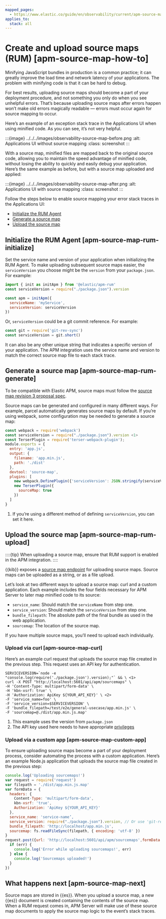 ```yaml
---
mapped_pages:
  - https://www.elastic.co/guide/en/observability/current/apm-source-map-how-to.html
applies_to:
  stack: all
---
```


# Create and upload source maps (RUM) [apm-source-map-how-to]

Minifying JavaScript bundles in production is a common practice; it can greatly improve the load time and network latency of your applications. The problem with minifying code is that it can be hard to debug.

For best results, uploading source maps should become a part of your deployment procedure, and not something you only do when you see unhelpful errors. That’s because uploading source maps after errors happen won’t make old errors magically readable — errors must occur again for source mapping to occur.

Here’s an example of an exception stack trace in the Applications UI when using minified code. As you can see, it’s not very helpful.

:::{image} ../../../images/observability-source-map-before.png
:alt: Applications UI without source mapping
:class: screenshot
:::

With a source map, minified files are mapped back to the original source code, allowing you to maintain the speed advantage of minified code, without losing the ability to quickly and easily debug your application. Here’s the same example as before, but with a source map uploaded and applied:

:::{image} ../../../images/observability-source-map-after.png
:alt: Applications UI with source mapping
:class: screenshot
:::

Follow the steps below to enable source mapping your error stack traces in the Applications UI:

* [Initialize the RUM Agent](#apm-source-map-rum-initialize)
* [Generate a source map](#apm-source-map-rum-generate)
* [Upload the source map](#apm-source-map-rum-upload)


## Initialize the RUM Agent [apm-source-map-rum-initialize]

Set the service name and version of your application when initializing the RUM Agent. To make uploading subsequent source maps easier, the `serviceVersion` you choose might be the `version` from your `package.json`. For example:

```js
import { init as initApm } from '@elastic/apm-rum'
const serviceVersion = require("./package.json").version

const apm = initApm({
  serviceName: 'myService',
  serviceVersion: serviceVersion
})
```

Or, `serviceVersion` could be a git commit reference. For example:

```js
const git = require('git-rev-sync')
const serviceVersion = git.short()
```

It can also be any other unique string that indicates a specific version of your application. The APM integration uses the service name and version to match the correct source map file to each stack trace.


## Generate a source map [apm-source-map-rum-generate]

To be compatible with Elastic APM, source maps must follow the [source map revision 3 proposal spec](https://sourcemaps.info/spec.md).

Source maps can be generated and configured in many different ways. For example, parcel automatically generates source maps by default. If you’re using webpack, some configuration may be needed to generate a source map:

```js
const webpack = require('webpack')
const serviceVersion = require("./package.json").version <1>
const TerserPlugin = require('terser-webpack-plugin');
module.exports = {
  entry: 'app.js',
  output: {
    filename: 'app.min.js',
    path: './dist'
  },
  devtool: 'source-map',
  plugins: [
    new webpack.DefinePlugin({'serviceVersion': JSON.stringify(serviceVersion)}),
    new TerserPlugin({
      sourceMap: true
    })
  ]
}
```

1. If you’re using a different method of defining `serviceVersion`, you can set it here.



## Upload the source map [apm-source-map-rum-upload]

::::{tip}
When uploading a source map, ensure that RUM support is enabled in the APM integration.
::::


{{kib}} exposes a [source map endpoint](rum-source-map-api.md) for uploading source maps. Source maps can be uploaded as a string, or as a file upload.

Let’s look at two different ways to upload a source map: curl and a custom application. Each example includes the four fields necessary for APM Server to later map minified code to its source:

* `service_name`: Should match the `serviceName` from step one.
* `service_version`: Should match the `serviceVersion` from step one.
* `bundle_filepath`: The absolute path of the final bundle as used in the web application.
* `sourcemap`: The location of the source map.

If you have multiple source maps, you’ll need to upload each individually.


### Upload via curl [apm-source-map-curl]

Here’s an example curl request that uploads the source map file created in the previous step. This request uses an API key for authentication.

```console
SERVICEVERSION=`node -e "console.log(require('./package.json').version);"` && \ <1>
curl -X POST "http://localhost:5601/api/apm/sourcemaps" \
-H 'Content-Type: multipart/form-data' \
-H 'kbn-xsrf: true' \
-H 'Authorization: ApiKey ${YOUR_API_KEY}' \ <2>
-F 'service_name=foo' \
-F 'service_version=$SERVICEVERSION' \
-F 'bundle_filepath=/test/e2e/general-usecase/app.min.js' \
-F 'sourcemap=@./dist/app.min.js.map'
```

1. This example uses the version from `package.json`
2. The API key used here needs to have appropriate [privileges](rum-source-map-api.md)



### Upload via a custom app [apm-source-map-custom-app]

To ensure uploading source maps become a part of your deployment process, consider automating the process with a custom application. Here’s an example Node.js application that uploads the source map file created in the previous step:

```js
console.log('Uploading sourcemaps!')
var request = require('request')
var filepath = './dist/app.min.js.map'
var formData = {
  headers: {
    Content-Type: 'multipart/form-data',
    kbn-xsrf: 'true',
    Authorization: 'ApiKey ${YOUR_API_KEY}'
  },
  service_name: 'service-name’,
  service_version: require("./package.json").version, // Or use 'git-rev-sync' for git commit hash
  bundle_filepath: 'http://localhost/app.min.js',
  sourcemap: fs.readFileSync(filepath, { encoding: 'utf-8' })
}
request.post({url: 'http://localhost:5601/api/apm/sourcemaps',formData: formData}, function (err, resp, body) {
  if (err) {
    console.log('Error while uploading sourcemaps!', err)
  } else {
    console.log('Sourcemaps uploaded!')
  }
})
```


## What happens next [apm-source-map-next]

Source maps are stored in {{es}}. When you upload a source map, a new {{es}} document is created containing the contents of the source map. When a RUM request comes in, APM Server will make use of these source map documents to apply the source map logic to the event’s stack traces.

